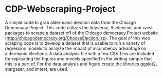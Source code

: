# CDP-Webscraping-Project
A simple code to grab aldermanic election data from the Chicago Democracy Project. This code utilizes the tidyverse, Rselenium, and rvest packages to scrape a dataset off of the Chicago democracy Project website (http://chicagodemocracy.org/ChooseElection.jsp). The goal of this web scraping code is to develop a dataset that is usable to run a variety of regression models to analyze the impact of incumbency advantage on aldermanic elections. 
A data analysis file with a few CSV files are included for replicating the figures and models specified in the writing sample that this is a part of. For the data analysis and figure create the libraries ggplot2, stargazer, and lmtest, are used. 
